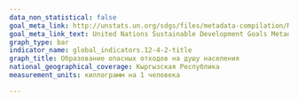 ```yaml
---
data_non_statistical: false
goal_meta_link: http://unstats.un.org/sdgs/files/metadata-compilation/Metadata-Goal-12.pdf
goal_meta_link_text: United Nations Sustainable Development Goals Metadata (pdf 782kB)
graph_type: bar
indicator_name: global_indicators.12-4-2-title
graph_title: Образование опасных отходов на душу населения
national_geographical_coverage: Кыргызская Республика
measurement_units: киллограмм на 1 человека

---
```

